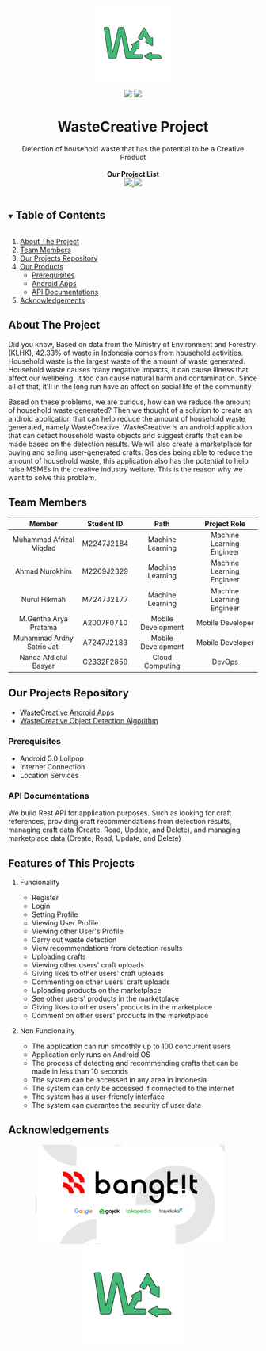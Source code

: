 <br />
<p align="center">
  <a href="#">
    <img src="assets/wastecreative.png" alt="wastecreativelogo" height="150">
  </a>

  <p align="center">
    <img src="https://img.shields.io/badge/Team-WasteCreative-9e83fc">
    <img src="https://img.shields.io/badge/C22-PS061-9e83fc?">
  </p>

  <h1 align="center">WasteCreative Project</h1>

  <p align="center">
    Detection of household waste that has the potential to be a Creative Product
    <!-- <br /> -->
    <!-- <a href="https://github.com/github_username/repo_name"><strong>Explore the Projects »</strong></a> -->
    <br />
    <br />
    <strong>Our Project List</strong>
    <br>
    <a href="https://github.com/ahmadnurokhim/WasteCreative" target="_blank">
        <img src="https://img.shields.io/badge/Tensorflow-WasteCreative_Algorithm-FF6F00?style=flat&logo=Tensorflow">
    </a>
    <a href="https://github.com/kadabengarann/waste-creative" target="_blank">
        <img src="https://img.shields.io/badge/Kotlin-WasteCreative_Apps-0095D5?style=flat&logo=Kotlin">
    </a>
  </p>
</p>

<!-- TABLE OF CONTENTS -->
<details open="open">
  <summary><h2 style="display: inline-block">Table of Contents</h2></summary>
  <ol>
    <li>
      <a href="#about-the-project">About The Project</a>
    </li>
    <li><a href="#team-members">Team Members</a></li>
    <li><a href="#our-projects-repository">Our Projects Repository</a></li>
    <li><a href="#our-products">Our Products</a>
    <ul>
      <li><a href="#prerequisites">Prerequisites</a></li>
      <li><a href="#android-apps">Android Apps</a></li>
      <li><a href="#api-documentations">API Documentations</a></li>
    </ul>
    </li>
    <li><a href="#acknowledgements">Acknowledgements</a></li>
  </ol>
</details>

## About The Project

Did you know, Based on data from the Ministry of Environment and Forestry (KLHK), 42.33% of waste in Indonesia comes from household activities. Household waste is the largest waste of the amount of waste generated. Household waste causes many negative impacts, it can cause illness that affect our wellbeing. It too can cause natural harm and contamination. Since all of that, it'll in the long run have an affect on social life of the community

Based on these problems, we are curious, how can we reduce the amount of household waste generated? Then we thought of a solution to create an android application that can help reduce the amount of household waste generated, namely WasteCreative. WasteCreative is an android application that can detect household waste objects and suggest crafts that can be made based on the detection results. We will also create a marketplace for buying and selling user-generated crafts. Besides being able to reduce the amount of household waste, this application also has the potential to help raise MSMEs in the creative industry welfare. This is the reason why we want to solve this problem.

## Team Members

|         Member               | Student ID   |        Path        |                Project Role                |
| :--------------------------: | :----------: | :----------------: | :----------------------------------------: | 
|   Muhammad Afrizal Miqdad    |  M2247J2184  |  Machine Learning  |         Machine Learning Engineer          |  
|       Ahmad Nurokhim         |  M2269J2329  |  Machine Learning  |         Machine Learning Engineer          |     
|        Nurul Hikmah          |  M7247J2177  |  Machine Learning  |         Machine Learning Engineer          | 
|     M.Gentha Arya Pratama    |  A2007F0710  | Mobile Development |             Mobile Developer               | 
|  Muhammad Ardhy Satrio Jati  |  A7247J2183  | Mobile Development |             Mobile Developer               | 
|     Nanda Afdlolul Basyar    |  C2332F2859  |  Cloud Computing   |                   DevOps                   | 

## Our Projects Repository

- [WasteCreative Android Apps](https://github.com/kadabengarann/waste-creative)
- [WasteCreative Object Detection Algorithm](https://github.com/ahmadnurokhim/WasteCreative)

### Prerequisites

- Android 5.0 Lolipop
- Internet Connection
- Location Services

### API Documentations

We build Rest API for application purposes. Such as looking for craft references, providing craft recommendations from detection results, managing craft data (Create, Read, Update, and Delete), and managing marketplace data (Create, Read, Update, and Delete)

## Features of This Projects

1. Funcionality
   - Register
   - Login
   - Setting Profile
   - Viewing User Profile
   - Viewing other User's Profile
   - Carry out waste detection
   - View recommendations from detection results
   - Uploading crafts
   - Viewing other users' craft uploads
   - Giving likes to other users' craft uploads
   - Commenting on other users' craft uploads
   - Uploading products on the marketplace
   - See other users' products in the marketplace
   - Giving likes to other users' products in the marketplace
   - Comment on other users' products in the marketplace

2. Non Funcionality
   - The application can run smoothly up to 100 concurrent users
   - Application only runs on Android OS
   - The process of detecting and recommending crafts that can be made in less than 10 seconds
   - The system can be accessed in any area in Indonesia
   - The system can only be accessed if connected to the internet
   - The system has a user-friendly interface
   - The system can guarantee the security of user data

## Acknowledgements

<p align="center">
  <img src="assets/bangkit.png" height="200"></img>&nbsp; &nbsp;<img src="assets/wastecreative.png" height="200">
</p>
